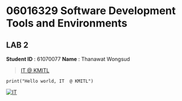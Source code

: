 # 06016329 Software Development Tools and Environments

## LAB 2

**Student ID** : 61070077
**Name** : Thanawat Wongsud

> [IT @ KMITL](https://www.it.kmitl.ac.th)
```
print("Hello world, IT  @ KMITL")
```
[![IT](https://www.it.kmitl.ac.th/wp-content/themes/itkmitl2017wp/img/nav-thai.svg)](https://www.it.kmitl.ac.th)
